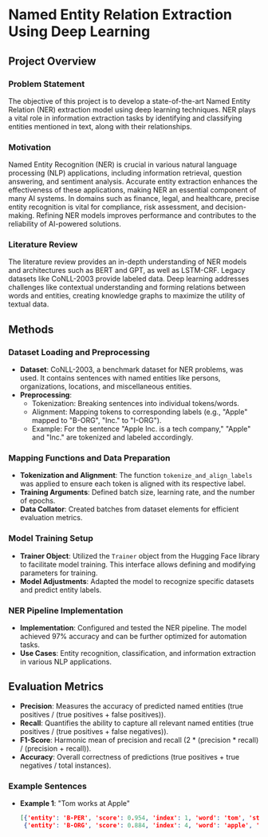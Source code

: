 # Named Entity Relation Extraction Using Deep Learning

## Project Overview

### Problem Statement
The objective of this project is to develop a state-of-the-art Named Entity Relation (NER) extraction model using deep learning techniques. NER plays a vital role in information extraction tasks by identifying and classifying entities mentioned in text, along with their relationships.

### Motivation
Named Entity Recognition (NER) is crucial in various natural language processing (NLP) applications, including information retrieval, question answering, and sentiment analysis. Accurate entity extraction enhances the effectiveness of these applications, making NER an essential component of many AI systems. In domains such as finance, legal, and healthcare, precise entity recognition is vital for compliance, risk assessment, and decision-making. Refining NER models improves performance and contributes to the reliability of AI-powered solutions.

### Literature Review
The literature review provides an in-depth understanding of NER models and architectures such as BERT and GPT, as well as LSTM-CRF. Legacy datasets like CoNLL-2003 provide labeled data. Deep learning addresses challenges like contextual understanding and forming relations between words and entities, creating knowledge graphs to maximize the utility of textual data.

## Methods

### Dataset Loading and Preprocessing
- **Dataset**: CoNLL-2003, a benchmark dataset for NER problems, was used. It contains sentences with named entities like persons, organizations, locations, and miscellaneous entities.
- **Preprocessing**: 
  - Tokenization: Breaking sentences into individual tokens/words.
  - Alignment: Mapping tokens to corresponding labels (e.g., "Apple" mapped to "B-ORG", "Inc." to "I-ORG").
  - Example: For the sentence "Apple Inc. is a tech company," "Apple" and "Inc." are tokenized and labeled accordingly.

### Mapping Functions and Data Preparation
- **Tokenization and Alignment**: The function `tokenize_and_align_labels` was applied to ensure each token is aligned with its respective label.
- **Training Arguments**: Defined batch size, learning rate, and the number of epochs.
- **Data Collator**: Created batches from dataset elements for efficient evaluation metrics.

### Model Training Setup
- **Trainer Object**: Utilized the `Trainer` object from the Hugging Face library to facilitate model training. This interface allows defining and modifying parameters for training.
- **Model Adjustments**: Adapted the model to recognize specific datasets and predict entity labels.

### NER Pipeline Implementation
- **Implementation**: Configured and tested the NER pipeline. The model achieved 97% accuracy and can be further optimized for automation tasks.
- **Use Cases**: Entity recognition, classification, and information extraction in various NLP applications.

## Evaluation Metrics
- **Precision**: Measures the accuracy of predicted named entities (true positives / (true positives + false positives)).
- **Recall**: Quantifies the ability to capture all relevant named entities (true positives / (true positives + false negatives)).
- **F1-Score**: Harmonic mean of precision and recall (2 * (precision * recall) / (precision + recall)).
- **Accuracy**: Overall correctness of predictions (true positives + true negatives / total instances).

### Example Sentences
- **Example 1**: "Tom works at Apple"
  ```json
  [{'entity': 'B-PER', 'score': 0.954, 'index': 1, 'word': 'tom', 'start': 0, 'end': 3}, 
   {'entity': 'B-ORG', 'score': 0.884, 'index': 4, 'word': 'apple', 'start': 13, 'end': 18}]

